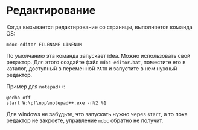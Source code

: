 
Редактирование
==============

Когда вызывается редактирование со страницы, выполняется команда OS:

```
mdoc-editor FILENAME LINENUM
```

По умолчанию эта команда запускает idea.
Можно использовать свой редактор. Для этого создайте файл `mdoc-editor.bat`,
поместите его в каталог, доступный в переменной `PATH` и запустите в нем 
нужный редактор.

Пример для `notepad++`:

```batch title=mdoc-editor.bat
@echo off
start W:\pf\npp\notepad++.exe -n%2 %1
```

Для windows не забудьте, что запускать нужно через `start`, а то пока редактор не 
закроете, управление `mdoc` обратно не получит.




 

